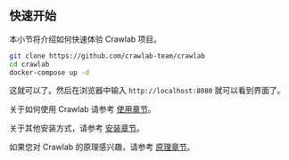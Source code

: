## 快速开始

本小节将介绍如何快速体验 Crawlab 项目。

```bash
git clone https://github.com/crawlab-team/crawlab
cd crawlab
docker-compose up -d
```

这就可以了。然后在浏览器中输入 `http://localhost:8080` 就可以看到界面了。

关于如何使用 Crawlab 请参考 [使用章节](../Usage/)。

关于其他安装方式，请参考 [安装章节](../Installation/)。

如果您对 Crawlab 的原理感兴趣，请参考 [原理章节](./Architecture/)。

